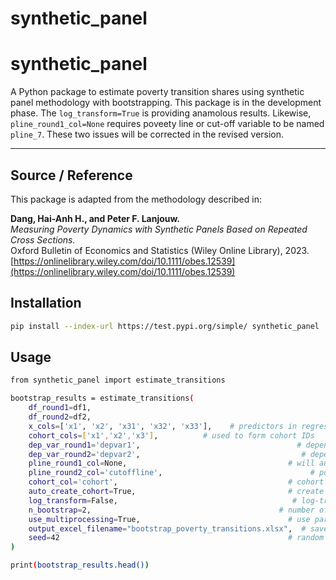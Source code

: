 # synthetic_panel

# synthetic_panel

A Python package to estimate poverty transition shares using synthetic panel methodology with bootstrapping. This package is in the development phase. The `log_transform=True` is providing anamolous results. Likewise, `pline_round1_col=None` requires poveety line or cut-off variable to be named `pline_7`. These two issues will be corrected in the revised version.  

---

## Source / Reference

This package is adapted from the methodology described in:

**Dang, Hai-Anh H., and Peter F. Lanjouw.**  
*Measuring Poverty Dynamics with Synthetic Panels Based on Repeated Cross Sections.*  
Oxford Bulletin of Economics and Statistics (Wiley Online Library), 2023.  
[https://onlinelibrary.wiley.com/doi/10.1111/obes.12539](https://onlinelibrary.wiley.com/doi/10.1111/obes.12539)

## Installation

```bash
pip install --index-url https://test.pypi.org/simple/ synthetic_panel
```

## Usage

```bash
from synthetic_panel import estimate_transitions
```
```bash
bootstrap_results = estimate_transitions(
    df_round1=df1,
    df_round2=df2,
    x_cols=['x1', 'x2', 'x31', 'x32', 'x33'],    # predictors in regression (x3 had four categories so used only three to overcome dummy variable trap.)
    cohort_cols=['x1','x2','x3'],          # used to form cohort IDs
    dep_var_round1='depvar1',                                   # dependent var in round1
    dep_var_round2='depvar2',                                    # dependent var in round2
    pline_round1_col=None,                                    # will auto-calc using df2010['pline_7']
    pline_round2_col='cutoffline',                                 # poverty line col in df2021
    cohort_col='cohort',                                      # cohort ID column name
    auto_create_cohort=True,                                  # create cohort from cohort_cols
    log_transform=False,                                       # log-transform dependent vars
    n_bootstrap=2,                                          # number of bootstrap reps
    use_multiprocessing=True,                                 # use parallel processing
    output_excel_filename="bootstrap_poverty_transitions.xlsx",  # save Excel file in current dir
    seed=42                                                   # random seed for reproducibility
)

print(bootstrap_results.head())

